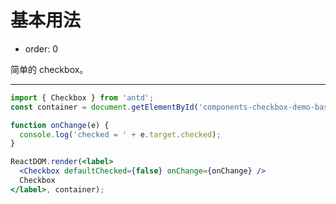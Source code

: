 # 基本用法

- order: 0

简单的 checkbox。

---

````jsx
import { Checkbox } from 'antd';
const container = document.getElementById('components-checkbox-demo-basic');

function onChange(e) {
  console.log('checked = ' + e.target.checked);
}

ReactDOM.render(<label>
  <Checkbox defaultChecked={false} onChange={onChange} />
  Checkbox
</label>, container);
````
